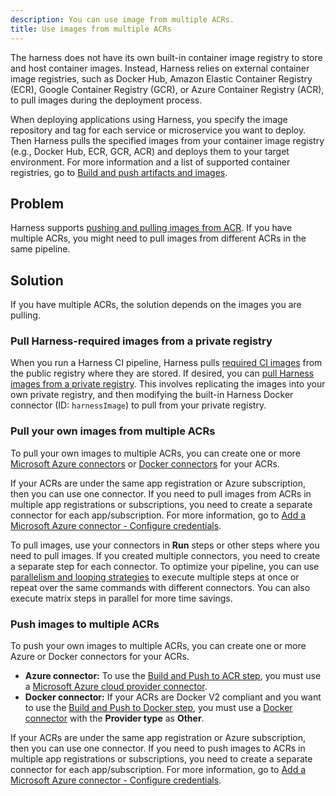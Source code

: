 ```yaml
---
description: You can use image from multiple ACRs.
title: Use images from multiple ACRs
---
```


The harness does not have its own built-in container image registry to store and host container images. Instead, Harness relies on external container image registries, such as Docker Hub, Amazon Elastic Container Registry (ECR), Google Container Registry (GCR), or Azure Container Registry (ACR), to pull images during the deployment process.

When deploying applications using Harness, you specify the image repository and tag for each service or microservice you want to deploy. Then Harness pulls the specified images from your container image registry (e.g., Docker Hub, ECR, GCR, ACR) and deploys them to your target environment. For more information and a list of supported container registries, go to [Build and push artifacts and images](https://developer.harness.io/docs/continuous-integration/use-ci/build-and-upload-artifacts/build-and-upload-an-artifact).

## Problem

Harness supports [pushing and pulling images from ACR](https://developer.harness.io/docs/continuous-integration/use-ci/build-and-upload-artifacts/build-and-push-to-acr). If you have multiple ACRs, you might need to pull images from different ACRs in the same pipeline.

## Solution

If you have multiple ACRs, the solution depends on the images you are pulling.

### Pull Harness-required images from a private registry

When you run a Harness CI pipeline, Harness pulls [required CI images](https://developer.harness.io/docs/continuous-integration/use-ci/set-up-build-infrastructure/harness-ci) from the public registry where they are stored. If desired, you can [pull Harness images from a private registry](https://developer.harness.io/docs/platform/connectors/artifact-repositories/connect-to-harness-container-image-registry-using-docker-connector/#pull-harness-images-from-a-private-registry). This involves replicating the images into your own private registry, and then modifying the built-in Harness Docker connector (ID: `harnessImage`) to pull from your private registry.

### Pull your own images from multiple ACRs

To pull your own images to multiple ACRs, you can create one or more [Microsoft Azure connectors](https://developer.harness.io/docs/platform/connectors/cloud-providers/add-a-microsoft-azure-connector) or [Docker connectors](https://developer.harness.io/docs/platform/connectors/cloud-providers/ref-cloud-providers/docker-registry-connector-settings-reference) for your ACRs.

If your ACRs are under the same app registration or Azure subscription, then you can use one connector. If you need to pull images from ACRs in multiple app registrations or subscriptions, you need to create a separate connector for each app/subscription. For more information, go to [Add a Microsoft Azure connector - Configure credentials](https://developer.harness.io/docs/platform/connectors/cloud-providers/add-a-microsoft-azure-connector/#configure-credentials).

To pull images, use your connectors in **Run** steps or other steps where you need to pull images. If you created multiple connectors, you need to create a separate step for each connector. To optimize your pipeline, you can use [parallelism and looping strategies](https://developer.harness.io/docs/platform/pipelines/looping-strategies/looping-strategies-matrix-repeat-and-parallelism) to execute multiple steps at once or repeat over the same commands with different connectors. You can also execute matrix steps in parallel for more time savings.

### Push images to multiple ACRs

To push your own images to multiple ACRs, you can create one or more Azure or Docker connectors for your ACRs.

* **Azure connector:** To use the [Build and Push to ACR step](https://developer.harness.io/docs/continuous-integration/use-ci/build-and-upload-artifacts/build-and-push-to-acr), you must use a [Microsoft Azure cloud provider connector](https://developer.harness.io/docs/platform/connectors/cloud-providers/add-a-microsoft-azure-connector).
* **Docker connector:** If your ACRs are Docker V2 compliant and you want to use the [Build and Push to Docker step](https://developer.harness.io/docs/continuous-integration/use-ci/build-and-upload-artifacts/build-and-push-to-docker-hub-step-settings), you must use a [Docker connector](https://developer.harness.io/docs/platform/connectors/cloud-providers/ref-cloud-providers/docker-registry-connector-settings-reference) with the **Provider type** as **Other**.

If your ACRs are under the same app registration or Azure subscription, then you can use one connector. If you need to push images to ACRs in multiple app registrations or subscriptions, you need to create a separate connector for each app/subscription. For more information, go to [Add a Microsoft Azure connector - Configure credentials](https://developer.harness.io/docs/platform/connectors/cloud-providers/add-a-microsoft-azure-connector/#configure-credentials).

<!--
These are the original steps that were in this article, but they are not clear and it isn't explained why the user would modify the built-in Harness Image connector.

Steps to follow:
1. Create a new connector using the same details as the default HarnessImage connector - Harness External Images
2. Modify the default HarnessImage connector to point to the internal container registry
3. Pin the images with their repository path (excluding the registry name) as the customer config
4. All pipelines will still pull from the correct container registry and the override would only be to override when/where needed
5. Pulling new images will need to come from the Harness External Images connector
-->
